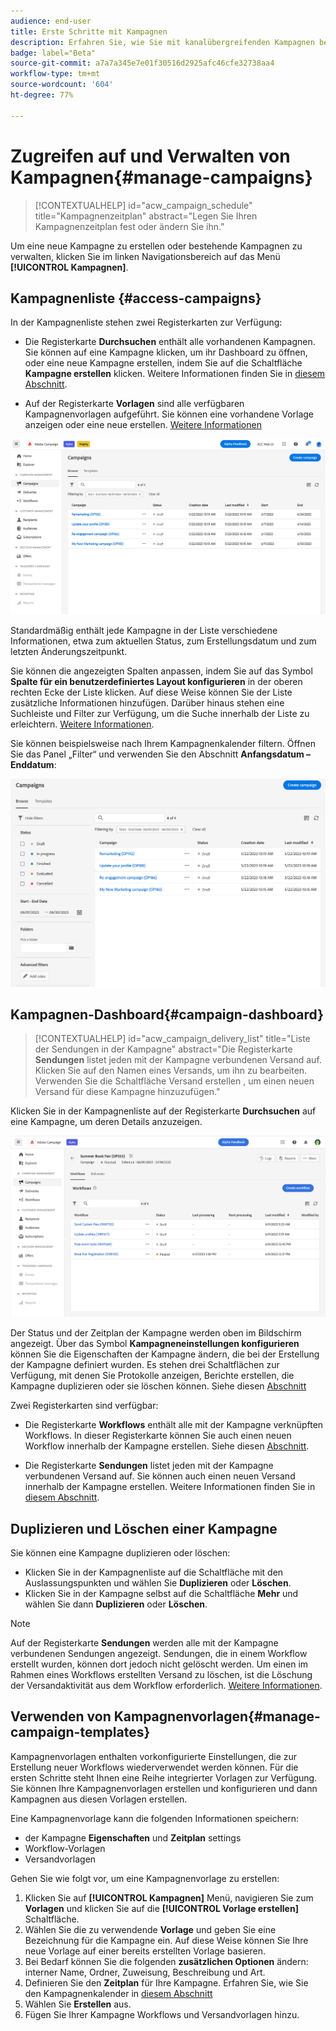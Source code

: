 ```yaml
---
audience: end-user
title: Erste Schritte mit Kampagnen
description: Erfahren Sie, wie Sie mit kanalübergreifenden Kampagnen beginnen
badge: label="Beta"
source-git-commit: a7a7a345e7e01f30516d2925afc46cfe32738aa4
workflow-type: tm+mt
source-wordcount: '604'
ht-degree: 77%

---
```



# Zugreifen auf und Verwalten von Kampagnen{#manage-campaigns}

>[!CONTEXTUALHELP]
>id="acw_campaign_schedule"
>title="Kampagnenzeitplan"
>abstract="Legen Sie Ihren Kampagnenzeitplan fest oder ändern Sie ihn."

Um eine neue Kampagne zu erstellen oder bestehende Kampagnen zu verwalten, klicken Sie im linken Navigationsbereich auf das Menü **[!UICONTROL Kampagnen]**.

## Kampagnenliste {#access-campaigns}

In der Kampagnenliste stehen zwei Registerkarten zur Verfügung:

* Die Registerkarte **Durchsuchen** enthält alle vorhandenen Kampagnen. Sie können auf eine Kampagne klicken, um ihr Dashboard zu öffnen, oder eine neue Kampagne erstellen, indem Sie auf die Schaltfläche **Kampagne erstellen** klicken. Weitere Informationen finden Sie in [diesem Abschnitt](create-campaigns.md#create-campaigns).

* Auf der Registerkarte **Vorlagen** sind alle verfügbaren Kampagnenvorlagen aufgeführt. Sie können eine vorhandene Vorlage anzeigen oder eine neue erstellen. [Weitere Informationen](manage-campaign-templates.md)

![Liste der Kampagnen](assets/campaign-list.png)

Standardmäßig enthält jede Kampagne in der Liste verschiedene Informationen, etwa zum aktuellen Status, zum Erstellungsdatum und zum letzten Änderungszeitpunkt.

Sie können die angezeigten Spalten anpassen, indem Sie auf das Symbol **Spalte für ein benutzerdefiniertes Layout konfigurieren** in der oberen rechten Ecke der Liste klicken. Auf diese Weise können Sie der Liste zusätzliche Informationen hinzufügen. Darüber hinaus stehen eine Suchleiste und Filter zur Verfügung, um die Suche innerhalb der Liste zu erleichtern. [Weitere Informationen](../get-started/user-interface.md#list-screens).

Sie können beispielsweise nach Ihrem Kampagnenkalender filtern. Öffnen Sie das Panel „Filter“ und verwenden Sie den Abschnitt **Anfangsdatum – Enddatum**:

![Kampagnenfilter](assets/campaign-filter-on-dates.png)

## Kampagnen-Dashboard{#campaign-dashboard}

>[!CONTEXTUALHELP]
>id="acw_campaign_delivery_list"
>title="Liste der Sendungen in der Kampagne"
>abstract="Die Registerkarte **Sendungen** listet jeden mit der Kampagne verbundenen Versand auf. Klicken Sie auf den Namen eines Versands, um ihn zu bearbeiten. Verwenden Sie die Schaltfläche Versand erstellen , um einen neuen Versand für diese Kampagne hinzuzufügen."

Klicken Sie in der Kampagnenliste auf der Registerkarte **Durchsuchen** auf eine Kampagne, um deren Details anzuzeigen.

![Kampagnen-Dashboard](assets/campaign-dashboard.png)

Der Status und der Zeitplan der Kampagne werden oben im Bildschirm angezeigt. Über das Symbol **Kampagneneinstellungen konfigurieren** können Sie die Eigenschaften der Kampagne ändern, die bei der Erstellung der Kampagne definiert wurden. Es stehen drei Schaltflächen zur Verfügung, mit denen Sie Protokolle anzeigen, Berichte erstellen, die Kampagne duplizieren oder sie löschen können. Siehe diesen [Abschnitt](create-campaigns.md#create-campaigns)

Zwei Registerkarten sind verfügbar:

* Die Registerkarte **Workflows** enthält alle mit der Kampagne verknüpften Workflows. In dieser Registerkarte können Sie auch einen neuen Workflow innerhalb der Kampagne erstellen. Siehe diesen [Abschnitt](create-campaigns.md#create-campaigns).

* Die Registerkarte **Sendungen** listet jeden mit der Kampagne verbundenen Versand auf. Sie können auch einen neuen Versand innerhalb der Kampagne erstellen. Weitere Informationen finden Sie in [diesem Abschnitt](create-campaigns.md#create-campaigns).

## Duplizieren und Löschen einer Kampagne

Sie können eine Kampagne duplizieren oder löschen:

* Klicken Sie in der Kampagnenliste auf die Schaltfläche mit den Auslassungspunkten und wählen Sie **Duplizieren** oder **Löschen**.
* Klicken Sie in der Kampagne selbst auf die Schaltfläche **Mehr** und wählen Sie dann **Duplizieren** oder **Löschen**.

>[!NOTE]
>
>Auf der Registerkarte **Sendungen** werden alle mit der Kampagne verbundenen Sendungen angezeigt. Sendungen, die in einem Workflow erstellt wurden, können dort jedoch nicht gelöscht werden. Um einen im Rahmen eines Workflows erstellten Versand zu löschen, ist die Löschung der Versandaktivität aus dem Workflow erforderlich. [Weitere Informationen](../msg/gs-messages.md#delivery-delete).

## Verwenden von Kampagnenvorlagen{#manage-campaign-templates}

Kampagnenvorlagen enthalten vorkonfigurierte Einstellungen, die zur Erstellung neuer Workflows wiederverwendet werden können. Für die ersten Schritte steht Ihnen eine Reihe integrierter Vorlagen zur Verfügung. Sie können Ihre Kampagnenvorlagen erstellen und konfigurieren und dann Kampagnen aus diesen Vorlagen erstellen.

Eine Kampagnenvorlage kann die folgenden Informationen speichern:

* der Kampagne **Eigenschaften** und **Zeitplan** settings
* Workflow-Vorlagen
* Versandvorlagen

Gehen Sie wie folgt vor, um eine Kampagnenvorlage zu erstellen:

1. Klicken Sie auf **[!UICONTROL Kampagnen]** Menü, navigieren Sie zum **Vorlagen** und klicken Sie auf die **[!UICONTROL Vorlage erstellen]** Schaltfläche.
1. Wählen Sie die zu verwendende **Vorlage** und geben Sie eine Bezeichnung für die Kampagne ein. Auf diese Weise können Sie Ihre neue Vorlage auf einer bereits erstellten Vorlage basieren.
1. Bei Bedarf können Sie die folgenden **zusätzlichen Optionen** ändern: interner Name, Ordner, Zuweisung, Beschreibung und Art.
1. Definieren Sie den **Zeitplan** für Ihre Kampagne. Erfahren Sie, wie Sie den Kampagnenkalender in [diesem Abschnitt](create-campaigns.md#campaign-schedule)
1. Wählen Sie **Erstellen** aus.
1. Fügen Sie Ihrer Kampagne Workflows und Versandvorlagen hinzu.
